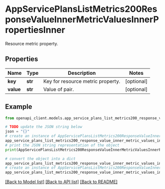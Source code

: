 # AppServicePlansListMetrics200ResponseValueInnerMetricValuesInnerPropertiesInner

Resource metric property.

## Properties

Name | Type | Description | Notes
------------ | ------------- | ------------- | -------------
**key** | **str** | Key for resource metric property. | [optional] 
**value** | **str** | Value of pair. | [optional] 

## Example

```python
from openapi_client.models.app_service_plans_list_metrics200_response_value_inner_metric_values_inner_properties_inner import AppServicePlansListMetrics200ResponseValueInnerMetricValuesInnerPropertiesInner

# TODO update the JSON string below
json = "{}"
# create an instance of AppServicePlansListMetrics200ResponseValueInnerMetricValuesInnerPropertiesInner from a JSON string
app_service_plans_list_metrics200_response_value_inner_metric_values_inner_properties_inner_instance = AppServicePlansListMetrics200ResponseValueInnerMetricValuesInnerPropertiesInner.from_json(json)
# print the JSON string representation of the object
print(AppServicePlansListMetrics200ResponseValueInnerMetricValuesInnerPropertiesInner.to_json())

# convert the object into a dict
app_service_plans_list_metrics200_response_value_inner_metric_values_inner_properties_inner_dict = app_service_plans_list_metrics200_response_value_inner_metric_values_inner_properties_inner_instance.to_dict()
# create an instance of AppServicePlansListMetrics200ResponseValueInnerMetricValuesInnerPropertiesInner from a dict
app_service_plans_list_metrics200_response_value_inner_metric_values_inner_properties_inner_from_dict = AppServicePlansListMetrics200ResponseValueInnerMetricValuesInnerPropertiesInner.from_dict(app_service_plans_list_metrics200_response_value_inner_metric_values_inner_properties_inner_dict)
```
[[Back to Model list]](../README.md#documentation-for-models) [[Back to API list]](../README.md#documentation-for-api-endpoints) [[Back to README]](../README.md)


